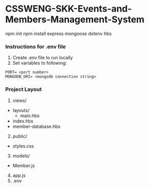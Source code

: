 # CSSWENG-SKK-Events-and-Members-Management-System

npm init npm install express mongoose dotenv hbs

### Instructions for .env file
1. Create .env file to run locally
2. Set variables to following:
```
PORT= <port number>
MONGODB_URI= <mongodb connection string>
```

### Project Layout
1. views/
  - layouts/
    - main.hbs
  - index.hbs
  - member-database.hbs
2. public/
  - styles.css
3. models/
  - Member.js
4. app.js
5. .env
